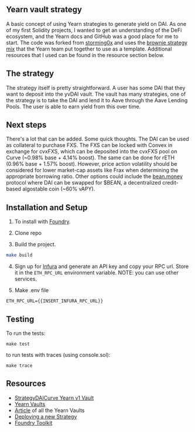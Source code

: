 ## Yearn vault strategy

A basic concept of using Yearn strategies to generate yield on DAI. As one of my first Solidity projects,
I wanted to get an understanding of the DeFi ecosystem, and the Yearn docs and GitHub was a good place
for me to start. The code was forked from [storming0x](https://github.com/storming0x/foundry-yearnV2-gen-lev-lending) and uses the [brownie strategy mix](https://github.com/yearn/brownie-strategy-mix) that the Yearn team put together to use as a template. Additional resources that I used can be found in the resource section below.

## The strategy

The strategy itself is pretty straightforward. A user has some DAI that they want to deposit into the yvDAI vault. The vault has many strategies, one of the strategy is to take the DAI and lend it to Aave through the Aave Lending Pools. The user is able to earn yield from this over time.

## Next steps

There's a lot that can be added. Some quick thoughts. The DAI can be used as collateral to purchase FXS. The FXS can be locked with Convex in exchange for cvxFXS, which can be deposited into the cvxFXS pool on Curve (~0.98% base + 4.14% boost). The same can be done for rETH (0.96% base + 1.57% boost). However, price action volatility should be considered for lower market-cap assets like Frax when determining the appropriate borrowing ratio. Other options could include the [bean.money](bean.money) protocol where DAI can be swapped for $BEAN, a decentralized credit-based algostable coin (~60% vAPY).

## Installation and Setup

1. To install with [Foundry](https://github.com/gakonst/foundry).

2. Clone repo 

3. Build the project.

```sh
make build
```

4. Sign up for [Infura](https://infura.io/) and generate an API key and copy your RPC url. Store it in the `ETH_RPC_URL` environment variable.
NOTE: you can use other services.

5. Make .env file

```
ETH_RPC_URL={{INSERT_INFURA_RPC_URL}}
```

## Testing

To run the tests:

```
make test
```

to run tests with traces (using console.sol):

```
make trace
```

## Resources

- [StrategyDAICurve Yearn v1 Vault](https://github.com/yearn/yearn-protocol/blob/develop/contracts/strategies/StrategyDAICurve.sol)
- [Yearn Vaults](https://vaults.yearn.finance/ethereum/stables)
- [Article](https://medium.com/yearn-state-of-the-vaults/the-vaults-at-yearn-9237905ffed3) of all the Yearn Vaults
- [Deploying a new Strategy](https://docs.yearn.finance/developers/v2/DEPLOYMENT)
- [Foundry Toolkit](https://github.com/gakonst/foundry)
